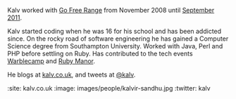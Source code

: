 Kalv worked with [Go Free Range](/) from November 2008 until [September 2011](/kalv-goes-west).

Kalv started coding when he was 16 for his school and has been addicted since. On the rocky road of software engineering he has gained a Computer Science degree from Southampton University. Worked with Java, Perl and PHP before settling on Ruby. Has contributed to the tech events <a href="http://warblecamp.org">Warblecamp</a> and <a href="http://rubymanor.org/">Ruby Manor</a>.

He blogs at [kalv.co.uk](http://kalv.co.uk/), and tweets at [@kalv](http://twitter.com/kalv).

:site: kalv.co.uk
:image: images/people/kalvir-sandhu.jpg
:twitter: kalv
